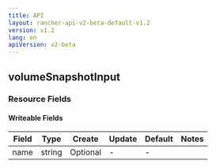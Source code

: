 ```yaml
---
title: API
layout: rancher-api-v2-beta-default-v1.2
version: v1.2
lang: en
apiVersion: v2-beta
---
```


## volumeSnapshotInput



### Resource Fields

#### Writeable Fields

Field | Type | Create | Update | Default | Notes
---|---|---|---|---|---
name | string | Optional | - | - | 



<br>
